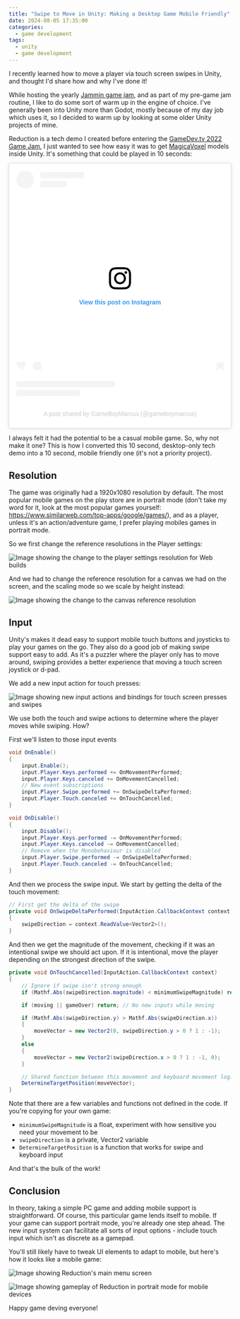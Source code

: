 ```yaml
---
title: "Swipe to Move in Unity: Making a Desktop Game Mobile Friendly"
date: 2024-08-05 17:35:00
categories:
  - game development
tags:
  - unity
  - game development
---
```


I recently learned how to move a player via touch screen swipes in Unity, and thought I'd share how and why I've done it!

While hosting the yearly [Jammin game jam](https://itch.io/jam/jammin-2024), and as part of my pre-game jam routine, I like to do some sort of warm up in the engine of choice. I've generally been into Unity more than Godot, mostly because of my day job which uses it, so I decided to warm up by looking at some older Unity projects of mine.

Reduction is a tech demo I created before entering the [GameDev.tv 2022 Game Jam](https://itch.io/jam/gamedevtv-jam-2022), I just wanted to see how easy it was to get [MagicaVoxel](https://ephtracy.github.io/) models inside Unity. It's something that could be played in 10 seconds:

<blockquote class="instagram-media" data-instgrm-captioned data-instgrm-permalink="https://www.instagram.com/reel/CiZ0aKUtenA/?utm_source=ig_embed&amp;utm_campaign=loading" data-instgrm-version="14" style=" background:#FFF; border:0; border-radius:3px; box-shadow:0 0 1px 0 rgba(0,0,0,0.5),0 1px 10px 0 rgba(0,0,0,0.15); margin: 1px; max-width:540px; min-width:326px; padding:0; width:99.375%; width:-webkit-calc(100% - 2px); width:calc(100% - 2px);"><div style="padding:16px;"> <a href="https://www.instagram.com/reel/CiZ0aKUtenA/?utm_source=ig_embed&amp;utm_campaign=loading" style=" background:#FFFFFF; line-height:0; padding:0 0; text-align:center; text-decoration:none; width:100%;" target="_blank"> <div style=" display: flex; flex-direction: row; align-items: center;"> <div style="background-color: #F4F4F4; border-radius: 50%; flex-grow: 0; height: 40px; margin-right: 14px; width: 40px;"></div> <div style="display: flex; flex-direction: column; flex-grow: 1; justify-content: center;"> <div style=" background-color: #F4F4F4; border-radius: 4px; flex-grow: 0; height: 14px; margin-bottom: 6px; width: 100px;"></div> <div style=" background-color: #F4F4F4; border-radius: 4px; flex-grow: 0; height: 14px; width: 60px;"></div></div></div><div style="padding: 19% 0;"></div> <div style="display:block; height:50px; margin:0 auto 12px; width:50px;"><svg width="50px" height="50px" viewBox="0 0 60 60" version="1.1" xmlns="https://www.w3.org/2000/svg" xmlns:xlink="https://www.w3.org/1999/xlink"><g stroke="none" stroke-width="1" fill="none" fill-rule="evenodd"><g transform="translate(-511.000000, -20.000000)" fill="#000000"><g><path d="M556.869,30.41 C554.814,30.41 553.148,32.076 553.148,34.131 C553.148,36.186 554.814,37.852 556.869,37.852 C558.924,37.852 560.59,36.186 560.59,34.131 C560.59,32.076 558.924,30.41 556.869,30.41 M541,60.657 C535.114,60.657 530.342,55.887 530.342,50 C530.342,44.114 535.114,39.342 541,39.342 C546.887,39.342 551.658,44.114 551.658,50 C551.658,55.887 546.887,60.657 541,60.657 M541,33.886 C532.1,33.886 524.886,41.1 524.886,50 C524.886,58.899 532.1,66.113 541,66.113 C549.9,66.113 557.115,58.899 557.115,50 C557.115,41.1 549.9,33.886 541,33.886 M565.378,62.101 C565.244,65.022 564.756,66.606 564.346,67.663 C563.803,69.06 563.154,70.057 562.106,71.106 C561.058,72.155 560.06,72.803 558.662,73.347 C557.607,73.757 556.021,74.244 553.102,74.378 C549.944,74.521 548.997,74.552 541,74.552 C533.003,74.552 532.056,74.521 528.898,74.378 C525.979,74.244 524.393,73.757 523.338,73.347 C521.94,72.803 520.942,72.155 519.894,71.106 C518.846,70.057 518.197,69.06 517.654,67.663 C517.244,66.606 516.755,65.022 516.623,62.101 C516.479,58.943 516.448,57.996 516.448,50 C516.448,42.003 516.479,41.056 516.623,37.899 C516.755,34.978 517.244,33.391 517.654,32.338 C518.197,30.938 518.846,29.942 519.894,28.894 C520.942,27.846 521.94,27.196 523.338,26.654 C524.393,26.244 525.979,25.756 528.898,25.623 C532.057,25.479 533.004,25.448 541,25.448 C548.997,25.448 549.943,25.479 553.102,25.623 C556.021,25.756 557.607,26.244 558.662,26.654 C560.06,27.196 561.058,27.846 562.106,28.894 C563.154,29.942 563.803,30.938 564.346,32.338 C564.756,33.391 565.244,34.978 565.378,37.899 C565.522,41.056 565.552,42.003 565.552,50 C565.552,57.996 565.522,58.943 565.378,62.101 M570.82,37.631 C570.674,34.438 570.167,32.258 569.425,30.349 C568.659,28.377 567.633,26.702 565.965,25.035 C564.297,23.368 562.623,22.342 560.652,21.575 C558.743,20.834 556.562,20.326 553.369,20.18 C550.169,20.033 549.148,20 541,20 C532.853,20 531.831,20.033 528.631,20.18 C525.438,20.326 523.257,20.834 521.349,21.575 C519.376,22.342 517.703,23.368 516.035,25.035 C514.368,26.702 513.342,28.377 512.574,30.349 C511.834,32.258 511.326,34.438 511.181,37.631 C511.035,40.831 511,41.851 511,50 C511,58.147 511.035,59.17 511.181,62.369 C511.326,65.562 511.834,67.743 512.574,69.651 C513.342,71.625 514.368,73.296 516.035,74.965 C517.703,76.634 519.376,77.658 521.349,78.425 C523.257,79.167 525.438,79.673 528.631,79.82 C531.831,79.965 532.853,80.001 541,80.001 C549.148,80.001 550.169,79.965 553.369,79.82 C556.562,79.673 558.743,79.167 560.652,78.425 C562.623,77.658 564.297,76.634 565.965,74.965 C567.633,73.296 568.659,71.625 569.425,69.651 C570.167,67.743 570.674,65.562 570.82,62.369 C570.966,59.17 571,58.147 571,50 C571,41.851 570.966,40.831 570.82,37.631"></path></g></g></g></svg></div><div style="padding-top: 8px;"> <div style=" color:#3897f0; font-family:Arial,sans-serif; font-size:14px; font-style:normal; font-weight:550; line-height:18px;">View this post on Instagram</div></div><div style="padding: 12.5% 0;"></div> <div style="display: flex; flex-direction: row; margin-bottom: 14px; align-items: center;"><div> <div style="background-color: #F4F4F4; border-radius: 50%; height: 12.5px; width: 12.5px; transform: translateX(0px) translateY(7px);"></div> <div style="background-color: #F4F4F4; height: 12.5px; transform: rotate(-45deg) translateX(3px) translateY(1px); width: 12.5px; flex-grow: 0; margin-right: 14px; margin-left: 2px;"></div> <div style="background-color: #F4F4F4; border-radius: 50%; height: 12.5px; width: 12.5px; transform: translateX(9px) translateY(-18px);"></div></div><div style="margin-left: 8px;"> <div style=" background-color: #F4F4F4; border-radius: 50%; flex-grow: 0; height: 20px; width: 20px;"></div> <div style=" width: 0; height: 0; border-top: 2px solid transparent; border-left: 6px solid #f4f4f4; border-bottom: 2px solid transparent; transform: translateX(16px) translateY(-4px) rotate(30deg)"></div></div><div style="margin-left: auto;"> <div style=" width: 0px; border-top: 8px solid #F4F4F4; border-right: 8px solid transparent; transform: translateY(16px);"></div> <div style=" background-color: #F4F4F4; flex-grow: 0; height: 12px; width: 16px; transform: translateY(-4px);"></div> <div style=" width: 0; height: 0; border-top: 8px solid #F4F4F4; border-left: 8px solid transparent; transform: translateY(-4px) translateX(8px);"></div></div></div> <div style="display: flex; flex-direction: column; flex-grow: 1; justify-content: center; margin-bottom: 24px;"> <div style=" background-color: #F4F4F4; border-radius: 4px; flex-grow: 0; height: 14px; margin-bottom: 6px; width: 224px;"></div> <div style=" background-color: #F4F4F4; border-radius: 4px; flex-grow: 0; height: 14px; width: 144px;"></div></div></a><p style=" color:#c9c8cd; font-family:Arial,sans-serif; font-size:14px; line-height:17px; margin-bottom:0; margin-top:8px; overflow:hidden; padding:8px 0 7px; text-align:center; text-overflow:ellipsis; white-space:nowrap;"><a href="https://www.instagram.com/reel/CiZ0aKUtenA/?utm_source=ig_embed&amp;utm_campaign=loading" style=" color:#c9c8cd; font-family:Arial,sans-serif; font-size:14px; font-style:normal; font-weight:normal; line-height:17px; text-decoration:none;" target="_blank">A post shared by GameBoyMarcus (@gameboymarcus)</a></p></div></blockquote> <script async src="//www.instagram.com/embed.js"></script>

I always felt it had the potential to be a casual mobile game. So, why not make it one? This is how I converted this 10 second, desktop-only tech demo into a 10 second, mobile friendly one (it's not a priority project).

## Resolution

The game was originally had a 1920x1080 resolution by default. The most popular mobile games on the play store are in portrait mode (don't take my word for it, look at the most popular games yourself: <https://www.similarweb.com/top-apps/google/games/>), and as a player, unless it's an action/adventure game, I prefer playing mobiles games in portrait mode.

So we first change the reference resolutions in the Player settings:

![Image showing the change to the player settings resolution for Web builds](./reduction-player-settings.jpeg)

And we had to change the reference resolution for a canvas we had on the screen, and the scaling mode so we scale by height instead:

![Image showing the change to the canvas reference resolution](./reduction-canvas-properties.jpg)

## Input

Unity's makes it dead easy to support mobile touch buttons and joysticks to play your games on the go. They also do a good job of making swipe support easy to add. As it's a puzzler where the player only has to move around, swiping provides a better experience that moving a touch screen joystick or d-pad.

We add a new input action for touch presses:

![Image showing new input actions and bindings for touch screen presses and swipes](./new-input-actions-for-swipe.gif)

We use both the touch and swipe actions to determine where the player moves while swiping. How?

First we'll listen to those input events

```csharp
void OnEnable()
{
    input.Enable();
    input.Player.Keys.performed += OnMovementPerformed;
    input.Player.Keys.canceled += OnMovementCancelled;
    // New event subscriptions
    input.Player.Swipe.performed += OnSwipeDeltaPerformed;
    input.Player.Touch.canceled += OnTouchCancelled;
}

void OnDisable()
{
    input.Disable();
    input.Player.Keys.performed -= OnMovementPerformed;
    input.Player.Keys.canceled -= OnMovementCancelled;
    // Remove when the Monobehaviour is disabled
    input.Player.Swipe.performed -= OnSwipeDeltaPerformed;
    input.Player.Touch.canceled -= OnTouchCancelled;
}
```

And then we process the swipe input. We start by getting the delta of the touch movement:

```csharp
// First get the delta of the swipe
private void OnSwipeDeltaPerformed(InputAction.CallbackContext context)
{
    swipeDirection = context.ReadValue<Vector2>();
}
```

And then we get the magnitude of the movement, checking if it was an intentional swipe we should act upon. If it is intentional, move the player depending on the strongest direction of the swipe.

```csharp
private void OnTouchCancelled(InputAction.CallbackContext context)
{
    // Ignore if swipe isn't strong enough
    if (Mathf.Abs(swipeDirection.magnitude) < minimumSwipeMagnitude) return;

    if (moving || gameOver) return; // No new inputs while moving

    if (Mathf.Abs(swipeDirection.y) > Mathf.Abs(swipeDirection.x))
    {
        moveVector = new Vector2(0, swipeDirection.y > 0 ? 1 : -1);
    }
    else
    {
        moveVector = new Vector2(swipeDirection.x > 0 ? 1 : -1, 0);
    }

    // Shared function between this movement and keyboard movement logic
    DetermineTargetPosition(moveVector);
}
```

Note that there are a few variables and functions not defined in the code. If you're copying for your own game:

- `minimumSwipeMagnitude` is a float, experiment with how sensitive you need your movement to be
- `swipeDirection` is a private, Vector2 variable
- `DetermineTargetPosition` is a function that works for swipe and keyboard input

And that's the bulk of the work!

## Conclusion

In theory, taking a simple PC game and adding mobile support is straightforward. Of course, this particular game lends itself to mobile. If your game can support portrait mode, you're already one step ahead. The new input system can facilitate all sorts of input options - include touch input which isn't as discrete as a gamepad.

You'll still likely have to tweak UI elements to adapt to mobile, but here's how it looks like a mobile game:

![Image showing Reduction's main menu screen](./reduction-mobile-title.jpg)

![Image showing gameplay of Reduction in portrait mode for mobile devices](./reduction-mobile-game.jpg)

Happy game deving everyone!
